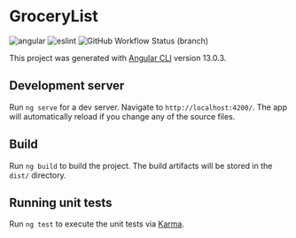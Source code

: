 # GroceryList

![angular](https://badges.aleen42.com/src/angular.svg) ![eslint](https://badges.aleen42.com/src/eslint.svg) ![GitHub Workflow Status (branch)](https://img.shields.io/github/workflow/status/joanpablo/grocery-list-app/grocery-list/master?style=flat)

This project was generated with [Angular CLI](https://github.com/angular/angular-cli) version 13.0.3.

## Development server

Run `ng serve` for a dev server. Navigate to `http://localhost:4200/`. The app will automatically reload if you change any of the source files.

## Build

Run `ng build` to build the project. The build artifacts will be stored in the `dist/` directory.

## Running unit tests

Run `ng test` to execute the unit tests via [Karma](https://karma-runner.github.io).
